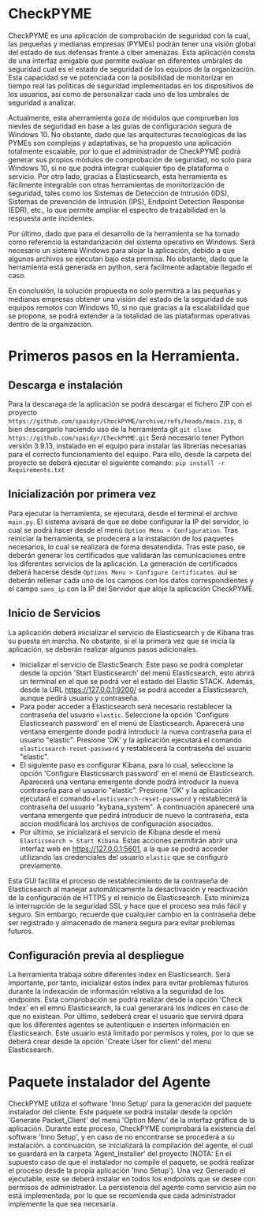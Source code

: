 # CheckPYME

CheckPYME es una aplicación de comprobación de seguridad con la cual, las pequeñas y medianas empresas (PYMEs) podrán tener una visión global del estado de sus defensas frente a ciber amenazas. Esta aplicación consta de una interfaz amigable que permite evaluar en diferentes umbrales de seguridad cual es el estado de seguridad de los equipos de la organización. Esta capacidad se ve potenciada con la posibilidad de monitorizar en tiempo real las políticas de seguridad implementadas en los dispositivos de los usuarios, así como de personalizar cada uno de los umbrales de seguridad a analizar. 

Actualmente, esta aherramienta goza de módulos que comprueban los nievles de seguridad en base a las guías de configuración segura de Windows 10. No obstante, dado que las arquitecturas tecnológicas de las PYMEs son complejas y adaptativas, se ha propuesto una aplicación totalmente escalable, por lo que el administrador de CheckPYME podrá generar sus propios módulos de comprobación de seguridad, no solo para Windows 10, si no que podrá integrar cualquier tipo de plataforma o servicio. Por otro lado, gracias a Elasticsearch, esta herramienta es fácilmente integrable con otras herramientas de monitorización de seguridad, tales como los Sistemas de Detección de Intrusión (IDS), Sistemas de prevención de Intrusión (IPS), Endpoint Detection Response (EDR), etc., lo que permite ampliar el espectro de trazabilidad en la respuesta ante incidentes.

Por último, dado que para el desarrollo de la herramienta se ha tomado como referencia la estandarización del sistema operativo en Windows. Será necesario un sistema Windows para alojar la aplicación, debido a que algunos archivos se ejecutan bajo esta premisa. No obstante, dado que la herramienta está generada en python, será facilmente adaptable llegado el caso.

En conclusión, la solución propuesta no solo permitirá a las pequeñas y medianas empresas obtener una visión del estado de la seguridad de sus equipos remotos con Windows 10, si no que gracias a la escalabilidad que se propone, se podrá extender a la totalidad de las plataformas operativas dentro de la organización.

# Primeros pasos en la Herramienta.

## Descarga e instalación
Para la descaraga de la aplicación se podrá descargar el fichero ZIP con el proyecto `https://github.com/spaidyr/CheckPYME/archive/refs/heads/main.zip`, o bien descargarlo haciendo uso de la herramienta git `git clone https://github.com/spaidyr/CheckPYME.git`
Será necesario tener Python versión 3.9.13, instalado en el equipo para instalar las librerías necesarias para el correcto funcionamiento del equipo. Para ello, desde la carpeta del proyecto se deberá ejecutar el siguiente comando: `pip install -r Requirements.txt`

## Inicialización por primera vez
Para ejecutar la herramienta, se ejecutará, desde el terminal el archivo `main.py`. El sistema avisará de que se debe configurar la IP del servidor, lo cual se podrá hacer desde el menú `Option Menu > Configuration`.
Tras reiniciar la herramienta, se prodecerá a la instalación de los paquetes necesarios, lo cual se realizará de forma desatendida. Tras este paso, se deberán generar los certificados que validarán las comunicaciones entre los diferentes servicios de la aplicación. La generación de certificados deberá hacerse desde `Options Menu > Configure Certificates`. aui se deberán rellenar cada uno de los campos con los datos correspondientes y el campo `sans_ip` con la IP del Servidor que aloje la aplicación CheckPYME.

## Inicio de Servicios
La aplicación deberá inicializar el servicio de Elasticsearch y de Kibana tras su puesta en marcha. No obstante, si el la primera vez que se inicia la aplicación, se deberán realizar algunos pasos adicionales.
- Inicializar el servicio de ElasticSearch: Este paso se podrá completar desde la opción 'Start Elasticsearch' del menú Elasticsearch, esto abrirá un terminal en el que se podrá ver el estado del Elastic STACK. Además, desde la URL https://127.0.0.1:9200/ se podrá acceder a Elasticsearch, aunque pedirá usuario y contraseña.
- Para poder acceder a Elasticsearch será necesario restablecer la contraseña del usuario `elastic`. Seleccione la opción 'Configure Elasticsearch password' en el menú de Elasticsearch. Aparecerá una ventana emergente donde podrá introducir la nueva contraseña para el usuario "elastic". Presione 'OK' y la aplicación ejecutará el comando `elasticsearch-reset-password` y restablecerá la contraseña del usuario "elastic". 
- El siguiente paso es configurar Kibana, para lo cual, seleccione la opción 'Configure Elasticsearch password' en el menú de Elasticsearch. Aparecerá una ventana emergente donde podrá introducir la nueva contraseña para el usuario "elastic". Presione 'OK' y la aplicación ejecutará el comando `elasticsearch-reset-password` y restablecerá la contraseña del usuario "kybana_system". A continuación apareceré una ventana emergente que pedirá introducir de nuevo la contraseña, esta accion modificará los archivos de configuración asociados.
- Por último, se inicializará el servicio de Kibana desde el menú `Elasticsearch > Start Kibana`. Estas acciones permitirán abrir una interfaz web en https://127.0.0.1:5601, a la que se podrá acceder utilizando las credenciales del usuario `elastic` que se configuró previamente.

Esta GUI facilita el proceso de restablecimiento de la contraseña de Elasticsearch al manejar automáticamente la desactivación y reactivación de la configuración de HTTPS y el reinicio de Elasticsearch. Esto minimiza la interrupción de la seguridad SSL y hace que el proceso sea más fácil y seguro. Sin embargo, recuerde que cualquier cambio en la contraseña debe ser registrado y almacenado de manera segura para evitar problemas futuros.

## Configuración previa al despliegue
La herramienta trabaja sobre diferentes index en Elasticsearch. Será importante, por tanto, inicializar estos índex para evitar problemas futuros durante la indexación de información relativa a la seguridad de los endpoints. Esta comprobación se podrá realizar desde la opción 'Check Index' en el emnú Elasticsearch, la cual generarará los índices en caso de que no existean.
Por último, sedeberá crear el usuario que servirá dpara que los diferentes agentes se autentiquen e inserten información en Elasticsearch. Este usuario está limitado por permisos y roles, por lo que se deberá crear desde la opción 'Create User for client' del menú Elasticsearch.

# Paquete instalador del Agente
CheckPYME utiliza el software 'Inno Setup' para la generación del paquete instalador del cliente. Este paquete se podrá instalar desde la opción 'Generate Packet_Client' del menú 'Option Menu' de la interfaz gráfica de la aplicación. Durante este proceso, CheckPYME comprobará la existencia del software 'Inno Setup', y en caso de no encontrarse se procederá a su instalación. a continuación, se inicializará la compilación del agente, el cual se guardará en la carpeta 'Agent_Installer' del proyecto (NOTA: En el supuesto caso de que el instalador no compile el paquete, se podrá realizar el proceso desde la propia aplicación 'Inno Setup'). 
Una vez Generado el ejecutable, este se deberá instalar en todos los endpoints que se desee con permisos de administrador. La persistencia del agente como servicio aún no está implementada, por lo que se recomienda que cada administrador implemente la que sea necesaria.

